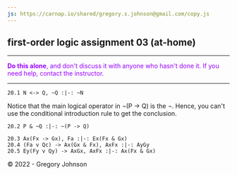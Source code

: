 ```yaml
---
js: https://carnap.io/shared/gregory.s.johnson@gmail.com/copy.js
--- 
```


## first-order logic assignment 03 (at-home)

---

<font color="#9900FF">**Do this alone**, and don't discuss it with anyone who hasn't done it. If you need help, contact the instructor.</font>

---

~~~{.ProofChecker .JohnsonSL options="fonts tabindent render" guides="fitch" points="20" late-credit="17"}
20.1 N <-> Q, ~Q :|-: ~N
~~~

Notice that the main logical operator in &not;(P &rarr; Q) is the &not;. Hence, you can't use the conditional introduction rule to get the conclusion. 

~~~{.ProofChecker .JohnsonSL options="fonts tabindent render" guides="fitch" points="20" late-credit="17"}
20.2 P & ~Q :|-: ~(P -> Q)
~~~


~~~{.ProofChecker .ForallxQLPlus options="fonts tabindent render" guides="fitch" points="20" late-credit="17"}
20.3 Ax(Fx -> Gx), Fa :|-: Ex(Fx & Gx)
20.4 (Fa v Qc) -> Ax(Gx & Fx), AxFx :|-: AyGy
20.5 Ey(Fy v Qy) -> AxGx, AxFx :|-: Ax(Fx & Gx)
~~~ 

<p>&copy; 2022 - <script>document.write(new Date().getFullYear())</script> Gregory Johnson</p>